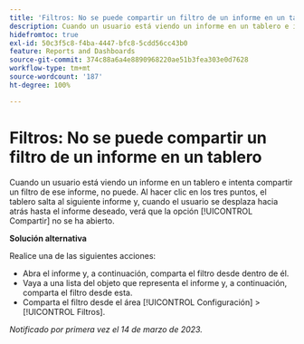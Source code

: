 ```yaml
---
title: 'Filtros: No se puede compartir un filtro de un informe en un tablero'
description: Cuando un usuario está viendo un informe en un tablero e intenta compartir un filtro de ese informe, no puede. Al hacer clic en los tres puntos, el tablero salta al siguiente informe y, cuando el usuario se desplaza hacia atrás hasta el informe deseado, verá que la opción Compartir no se ha abierto.
hidefromtoc: true
exl-id: 50c3f5c8-f4ba-4447-bfc8-5cdd56cc43b0
feature: Reports and Dashboards
source-git-commit: 374c88a6a4e8890968220ae51b3fea303e0d7628
workflow-type: tm+mt
source-wordcount: '187'
ht-degree: 100%

---
```


# Filtros: No se puede compartir un filtro de un informe en un tablero

<!--Requested article: Valid issue, won't fix:-->

Cuando un usuario está viendo un informe en un tablero e intenta compartir un filtro de ese informe, no puede. Al hacer clic en los tres puntos, el tablero salta al siguiente informe y, cuando el usuario se desplaza hacia atrás hasta el informe deseado, verá que la opción [!UICONTROL Compartir] no se ha abierto.

**Solución alternativa**

Realice una de las siguientes acciones:

* Abra el informe y, a continuación, comparta el filtro desde dentro de él.
* Vaya a una lista del objeto que representa el informe y, a continuación, comparta el filtro desde esta.
* Comparta el filtro desde el área [!UICONTROL Configuración] > [!UICONTROL Filtros].

_Notificado por primera vez el 14 de marzo de 2023._

